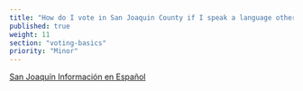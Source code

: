 ```yaml
---
title: "How do I vote in San Joaquin County if I speak a language other than English?"
published: true
weight: 11
section: "voting-basics"
priority: "Minor"
---
```


[San Joaquín Información en Español](http://www.sjcrov.org/sp/index.html)  
